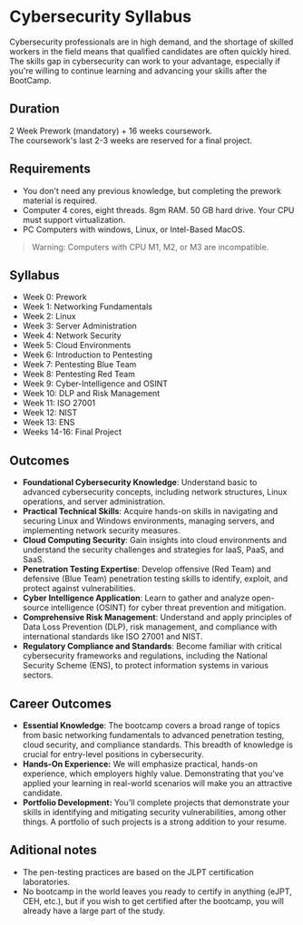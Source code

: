 # Cybersecurity Syllabus

Cybersecurity professionals are in high demand, and the shortage of skilled workers in the field means that qualified candidates are often quickly hired. The skills gap in cybersecurity can work to your advantage, especially if you're willing to continue learning and advancing your skills after the BootCamp.

## Duration

2 Week Prework (mandatory) + 16 weeks coursework.  
The coursework's last 2-3 weeks are reserved for a final project.  

## Requirements

- You don't need any previous knowledge, but completing the prework material is required.  
- Computer 4 cores, eight threads. 8gm RAM. 50 GB hard drive. Your CPU must support virtualization.   
- PC Computers with windows, Linux, or Intel-Based MacOS.  
> Warning: Computers with CPU M1, M2, or M3 are incompatible.  

## Syllabus

- Week 0: Prework
- Week 1: Networking Fundamentals
- Week 2: Linux
- Week 3: Server Administration
- Week 4: Network Security
- Week 5: Cloud Environments
- Week 6: Introduction to Pentesting
- Week 7: Pentesting Blue Team
- Week 8: Pentesting Red Team
- Week 9: Cyber-Intelligence and OSINT
- Week 10: DLP and Risk Management
- Week 11: ISO 27001
- Week 12: NIST
- Week 13: ENS
- Weeks 14-16: Final Project

## Outcomes

- **Foundational Cybersecurity Knowledge**: Understand basic to advanced cybersecurity concepts, including network structures, Linux operations, and server administration.
- **Practical Technical Skills**: Acquire hands-on skills in navigating and securing Linux and Windows environments, managing servers, and implementing network security measures.
- **Cloud Computing Security**: Gain insights into cloud environments and understand the security challenges and strategies for IaaS, PaaS, and SaaS.
- **Penetration Testing Expertise**: Develop offensive (Red Team) and defensive (Blue Team) penetration testing skills to identify, exploit, and protect against vulnerabilities.
- **Cyber Intelligence Application**: Learn to gather and analyze open-source intelligence (OSINT) for cyber threat prevention and mitigation.
- **Comprehensive Risk Management**: Understand and apply principles of Data Loss Prevention (DLP), risk management, and compliance with international standards like ISO 27001 and NIST.
- **Regulatory Compliance and Standards**: Become familiar with critical cybersecurity frameworks and regulations, including the National Security Scheme (ENS), to protect information systems in various sectors.

## Career Outcomes

- **Essential Knowledge**: The bootcamp covers a broad range of topics from basic networking fundamentals to advanced penetration testing, cloud security, and compliance standards. This breadth of knowledge is crucial for entry-level positions in cybersecurity.
- **Hands-On Experience:** We will emphasize practical, hands-on experience, which employers highly value. Demonstrating that you've applied your learning in real-world scenarios will make you an attractive candidate.
- **Portfolio Development:** You'll complete projects that demonstrate your skills in identifying and mitigating security vulnerabilities, among other things. A portfolio of such projects is a strong addition to your resume.

## Aditional notes

- The pen-testing practices are based on the JLPT certification laboratories.
- No bootcamp in the world leaves you ready to certify in anything (eJPT, CEH, etc.), but if you wish to get certified after the bootcamp, you will already have a large part of the study.
